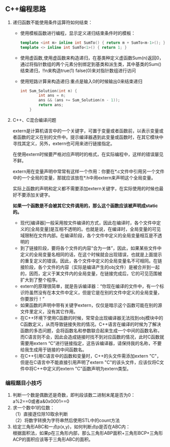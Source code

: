 ## C++编程思路

1. 递归函数不能使用条件运算符如何结束：

   - 使用模板函数进行编程，显示定义递归结束条件时的模板：

     ```c++
     template <int m> inline int SumTo() { return m + SumTo<m-1>(); }  
     template <> inline int SumTo<1>() { return 1; }
     ```

   - 使用虚函数,使用虚函数来构造递归，在基类种定义虚函数Sum(n)返回0，通过将指针数组的两个元素分别绑定到基类和派生类，其中基类的Sum()结束递归，!!n来构造true(1) false(0)来对指针数组进行访问

   - 使用短路计算来构造递归:重点是输入0的时候输出0来结束递归

     ```c++
     int Sum_Solution(int n) {
             int ans = n;
             ans && (ans += Sum_Solution(n - 1));
             return ans;
         }
     ```

2. C++、C混合编译问题

   extern是计算机语言中的一个关键字，可置于变量或者函数前，以表示变量或者函数的定义在别的文件中。提示编译器遇到此变量或函数时，在其它模块中寻找其定义，另外，extern也可用来进行链接指定。

   在使用extern时候要严格对应声明时的格式，在实际编程中，这样的错误屡见不鲜。

   extern用在变量声明中常常有这样一个作用：你要在*.c文件中引用另一个文件中的一个全局的变量，那就应该放在*.h中用extern来声明这个全局变量。

   实际上函数的声明和定义都不需要添加extern关键字，在实际使用的时候也最好不要添加关键字。

   **如果一个函数是不会被其它文件调用的，那么这个函数应该被声明成static的。**

   - 现代[编译器]一般采用按文件编译的方式，因此在编译时，各个文件中定义的[全局变量]是互相不透明的。也就是说，在编译时，全局变量的可见域限制在文件内部。在编译阶段，各个文件中定义的全局变量相互是不透明的
   - 到了链接阶段，要将各个文件的内容“合为一体”，因此，如果某些文件中定义的全局变量名相同的话，在这个时候就会出现错误，也就是上面提示的重复定义的错误。因此，各个文件中定义的全局变量名不可相同。在链接阶段，各个文件的内容（实际是编译产生的obj文件）是被合并到一起的，因而，定义于某文件内的全局变量，在链接完成后，它的可见范围被扩大到了整个程序。
   - extern的原理很简单，就是告诉编译器：“你现在编译的文件中，有一个标识符虽然没有在本文件中定义，但是它是在别的文件中定义的全局变量，你要放行！”
   - 如果函数的声明中带有关键字extern，仅仅是暗示这个函数可能在别的源文件里定义，没有其它作用。
   - 在C++环境下使用C函数的时候，常常会出现编译器无法找到obj模块中的C函数定义，从而导致链接失败的情况。C++语言在编译的时候为了解决函数的多态问题，会将函数名和参数联合起来生成一个中间的函数名称，而C语言则不会，因此会造成链接时找不到对应函数的情况，此时C函数就需要用extern “C”进行链接指定，这告诉编译器，请保持我的名称，不要给我生成用于链接的中间函数名。
   - 在C++引用C语言中的函数和变量时，C++的头文件需添加extern "C"，但是在C语言中不能直接引用声明了extern "C"的该头文件，应该仅将C文件中将C++中定义的extern "C"函数声明为extern类型。

### 编程题目小技巧

1. 判断一个数是偶数还是奇数，即判段该数二进制末尾是否为0：  
a%2==0或者a&0x0001==0
2. 求一个数中1的位数：  
（1）直接逐位除10取余判断  
（2）将数字转换为字符串然后使用STL中的count方法
3. 给定三角形ABC和一点p(x,y)，如何判断点p是否在ABC内：  
根据面积法，如果p在三角形内部，那么三角形ABP面积+三角形BCP+三角形ACP的面积应该等于三角形ABC的面积。
